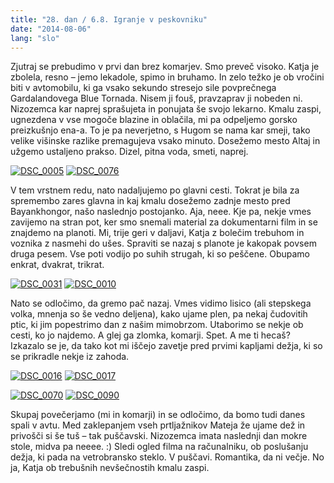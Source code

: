 ```yaml
---
title: "28. dan / 6.8. Igranje v peskovniku"
date: "2014-08-06"
lang: "slo"
---
```


Zjutraj se prebudimo v prvi dan brez komarjev. Smo preveč visoko. Katja je zbolela, resno – jemo lekadole, spimo in bruhamo. In zelo težko je ob vročini biti v avtomobilu, ki ga vsako sekundo stresejo sile povprečnega Gardalandovega Blue Tornada. Nisem ji fouš, pravzaprav ji nobeden ni. Nizozemca kar naprej sprašujeta in ponujata še svojo lekarno. Kmalu zaspi, ugnezdena v vse mogoče blazine in oblačila, mi pa odpeljemo gorsko preizkušnjo ena-a. To je pa neverjetno, s Hugom se nama kar smeji, tako velike višinske razlike premagujeva vsako minuto. Dosežemo mesto Altaj in užgemo ustaljeno prakso. Dizel, pitna voda, smeti, naprej.

[![DSC_0005](images/DSC_0005-300x200.jpg)](http://gremovmongolijo.com/wp-content/uploads/2014/08/DSC_0005.jpg) [![DSC_0076](images/DSC_0076-300x200.jpg)](http://gremovmongolijo.com/wp-content/uploads/2014/08/DSC_0076.jpg)

V tem vrstnem redu, nato nadaljujemo po glavni cesti. Tokrat je bila za spremembo zares glavna in kaj kmalu dosežemo zadnje mesto pred Bayankhongor, našo naslednjo postojanko. Aja, neee. Kje pa, nekje vmes zavijemo na stran pot, ker smo snemali material za dokumentarni film in se znajdemo na planoti. Mi, trije geri v daljavi, Katja z bolečim trebuhom in voznika z nasmehi do ušes. Spraviti se nazaj s planote je kakopak povsem druga pesem. Vse poti vodijo po suhih strugah, ki so peščene. Obupamo enkrat, dvakrat, trikrat.

[![DSC_0031](images/DSC_00311-300x200.jpg)](http://gremovmongolijo.com/wp-content/uploads/2014/08/DSC_00311.jpg) [![DSC_0010](images/DSC_0010-300x200.jpg)](http://gremovmongolijo.com/wp-content/uploads/2014/08/DSC_0010.jpg)

Nato se odločimo, da gremo pač nazaj. Vmes vidimo lisico (ali stepskega volka, mnenja so še vedno deljena), kako ujame plen, pa nekaj čudovitih ptic, ki jim popestrimo dan z našim mimobrzom. Utaborimo se nekje ob cesti, ko jo najdemo. A glej ga zlomka, komarji. Spet. A me ti hecaš? Izkazalo se je, da tako kot mi iščejo zavetje pred prvimi kapljami dežja, ki so se prikradle nekje iz zahoda.

[![DSC_0016](images/DSC_0016-300x200.jpg)](http://gremovmongolijo.com/wp-content/uploads/2014/08/DSC_0016.jpg) [![DSC_0017](images/DSC_0017-300x200.jpg)](http://gremovmongolijo.com/wp-content/uploads/2014/08/DSC_0017.jpg)

[![DSC_0070](images/DSC_0070-300x200.jpg)](http://gremovmongolijo.com/wp-content/uploads/2014/08/DSC_0070.jpg) [![DSC_0090](images/DSC_0090-300x200.jpg)](http://gremovmongolijo.com/wp-content/uploads/2014/08/DSC_0090.jpg)

Skupaj povečerjamo (mi in komarji) in se odločimo, da bomo tudi danes spali v avtu. Med zaklepanjem vseh prtljažnikov Mateja že ujame dež in privošči si še tuš – tak puščavski. Nizozemca imata naslednji dan mokre stole, midva pa neeee. :) Sledi ogled filma na računalniku, ob poslušanju dežja, ki pada na vetrobransko steklo. V puščavi. Romantika, da ni večje. No ja, Katja ob trebušnih nevšečnostih kmalu zaspi.
